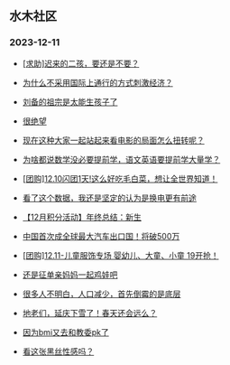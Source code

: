## 水木社区 
### 2023-12-11

+ [[求助]迟来的二孩，要还是不要？](https://www.mysmth.net/nForum/article/Children/932718474)

+ [为什么不采用国际上通行的方式刺激经济？](https://www.mysmth.net/nForum/article/WorkLife/3456118)

+ [刘备的祖宗是太能生孩子了](https://www.mysmth.net/nForum/article/Joke/4140861)

+ [很绝望](https://www.mysmth.net/nForum/article/FamilyLife/1766518080)

+ [现在这种大家一起站起来看电影的局面怎么扭转呢？](https://www.mysmth.net/nForum/article/PreUnivEdu/130122)

+ [为啥都说数学没必要提前学，语文英语要提前学大量学？](https://www.mysmth.net/nForum/article/ChildEducation/2320085)

+ [[团购]12.10闪团1天!这么好吃毛白菜，想让全世界知道！](https://www.mysmth.net/nForum/article/ADAgent_TG/1313951)

+ [看了这个数据，我还是坚定的认为是换电更有前途](https://www.mysmth.net/nForum/article/GreenAuto/1424509)

+ [【12月积分活动】年终总结：新生](https://www.mysmth.net/nForum/article/Age/20322778)

+ [中国首次成全球最大汽车出口国！将破500万](https://www.mysmth.net/nForum/article/AutoWorld/1944736011)

+ [[团购]12.11-儿童服饰专场 婴幼儿、大童、小童 19开抢！](https://www.mysmth.net/nForum/article/ADAgent_TG/1314008)

+ [还是征单亲妈妈一起鸡娃吧](https://www.mysmth.net/nForum/article/Divorce/2054931)

+ [很多人不明白，人口减少，首先倒霉的是底层](https://www.mysmth.net/nForum/article/FamilyLife/1766519127)

+ [地老们，延庆下雪了！春天还会远么？](https://www.mysmth.net/nForum/article/Tooooold/388904)

+ [因为bmi又去和教委pk了](https://www.mysmth.net/nForum/article/ChildEducation/2320452)

+ [看这张黑丝性感吗？](https://www.mysmth.net/nForum/article/Elite/2841838)

